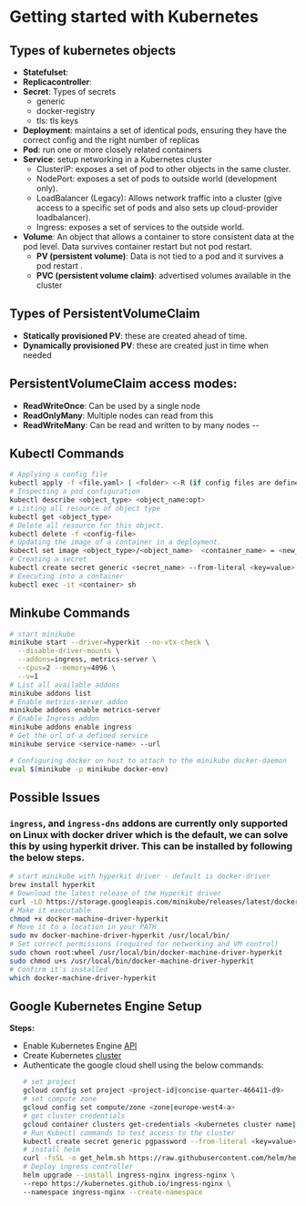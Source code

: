 # Getting started with Kubernetes

## Types of kubernetes objects
- **Statefulset**:
- **Replicacontroller**:
- **Secret**: Types of secrets
    * generic 
    * docker-registry   
    * tls: tls keys
- **Deployment**: maintains a set of identical pods, ensuring they have the correct config and the right number of replicas
- **Pod**: run one or more closely related containers
- **Service**: setup networking in a Kubernetes cluster
    * ClusterIP: exposes a set of pod to other objects in the same cluster.
    * NodePort: exposes a set of pods to outside world (development only).
    * LoadBalancer (Legacy): Allows network traffic into a cluster (give access to a specific set of pods and also sets up cloud-provider loadbalancer).
    * Ingress: exposes a set of services to the outside world.
- **Volume**: An object that allows a container to store consistent data at the pod level. Data survives container restart but not pod restart.
    * **PV (persistent volume)**: Data is not tied to a pod and it survives a pod restart .
    * **PVC (persistent volume claim)**: advertised volumes available in the cluster

## Types of PersistentVolumeClaim
* **Statically provisioned PV**: these are created ahead of time.
* **Dynamically provisioned PV**: these are created just in time when needed

## PersistentVolumeClaim access modes:
* **ReadWriteOnce**: Can be used by a single node
* **ReadOnlyMany**: Multiple nodes can read from this
* **ReadWriteMany**: Can be read and written to by many nodes
--

## Kubectl Commands
```bash
# Applying a config file
kubectl apply -f <file.yaml> | <folder> <-R (if config files are defined in subfolders)>
# Inspecting a pod configuration
kubectl describe <object_type> <object_name:opt>
# Listing all resource of object type
kubectl get <object_type>
# Delete all resource for this object.
kubectl delete -f <config-file>
# Updating the image of a container in a deployment.
kubectl set image <object_type>/<object_name>  <container_name> = <new_image>
# Creating a secret
kubectl create secret generic <secret_name> --from-literal <key=value>
# Executing into a container
kubectl exec -it <container> sh
```


## Minkube Commands

```bash
# start minikube
minikube start --driver=hyperkit --no-vtx-check \
  --disable-driver-mounts \
  --addons=ingress, metrics-server \
  --cpus=2 --memory=4096 \
  --v=1
# List all available addons
minikube addons list
# Enable metrics-server addon
minikube addons enable metrics-server
# Enable Ingress addon
minikube addons enable ingress
# Get the url of a defined service
minikube service <service-name> --url

# Configuring docker on host to attach to the minikube docker-daemon
eval $(minikube -p minikube docker-env)
```

## Possible Issues
### `ingress`, and `ingress-dns` addons are currently only supported on Linux with docker driver which is the default, we can solve this by using hyperkit driver. This can be installed by following the below steps.
```bash
# start minikube with hyperkit driver - default is docker-driver
brew install hyperkit
# Download the latest release of the Hyperkit driver
curl -LO https://storage.googleapis.com/minikube/releases/latest/docker-machine-driver-hyperkit
# Make it executable
chmod +x docker-machine-driver-hyperkit
# Move it to a location in your PATH
sudo mv docker-machine-driver-hyperkit /usr/local/bin/
# Set correct permissions (required for networking and VM control)
sudo chown root:wheel /usr/local/bin/docker-machine-driver-hyperkit
sudo chmod u+s /usr/local/bin/docker-machine-driver-hyperkit
# Confirm it's installed
which docker-machine-driver-hyperkit
```


## Google Kubernetes Engine Setup
**Steps:**
* Enable Kubernetes Engine <a href='https://console.cloud.google.com/marketplace/product/google/container.googleapis.com?q=search&referrer=search&inv=1&invt=Ab3KvA&project=concise-quarter-466411-d9&pli=1'>API</a>
* Create Kubernetes <a href='https://console.cloud.google.com/kubernetes/list/overview?inv=1&invt=Ab3KvA&project=concise-quarter-466411-d9'>cluster</a>
* Authenticate the google cloud shell using the below commands:
    ```bash
    # set project
    gcloud config set project <project-id|concise-quarter-466411-d9>
    # set compute zone
    gcloud config set compute/zone <zone|europe-west4-a>
    # get cluster credentials
    gcloud container clusters get-credentials <kubernetes cluster name|multi-cluster>
    # Run Kubectl commands to test access to the cluster
    kubectl create secret generic pgpassword --from-literal <key=value>
    # install helm
    curl -fsSL -o get_helm.sh https://raw.githubusercontent.com/helm/helm/main/scripts/get-helm-3 && chmod 700 get_helm.sh && ./get_helm.sh
    # Deploy ingress controller
    helm upgrade --install ingress-nginx ingress-nginx \
    --repo https://kubernetes.github.io/ingress-nginx \
    --namespace ingress-nginx --create-namespace
    ```

